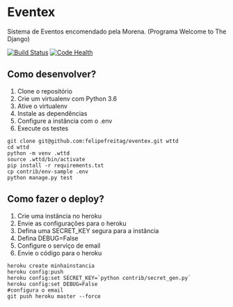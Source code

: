 # Eventex

Sistema de Eventos encomendado pela Morena. (Programa Welcome to The Django)

[![Build Status](https://travis-ci.org/felipefreitag/eventex.svg?branch=master)](https://travis-ci.org/felipefreitag/eventex)
[![Code Health](https://landscape.io/github/felipefreitag/eventex/master/landscape.svg?style=flat)](https://landscape.io/github/felipefreitag/eventex/master)

## Como desenvolver?

1. Clone o repositório
2. Crie um virtualenv com Python 3.6
3. Ative o virtualenv
4. Instale as dependências
5. Configure a instância com o .env
6. Execute os testes

```console
git clone git@github.com:felipefreitag/eventex.git wttd
cd wttd
python -m venv .wttd
source .wttd/bin/activate
pip install -r requirements.txt
cp contrib/env-sample .env
python manage.py test
```

## Como fazer o deploy?

1. Crie uma instância no heroku
2. Envie as configurações para o heroku
3. Defina uma SECRET_KEY segura para a instância
4. Defina DEBUG=False
5. Configure o serviço de email
6. Envie o código para o heroku

```
heroku create minhainstancia
heroku config:push
heroku config:set SECRET_KEY=`python contrib/secret_gen.py`
heroku config:set DEBUG=False
#configura o email
git push heroku master --force
```
